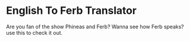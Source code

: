 # English To Ferb Translator
Are you fan of the show Phineas and Ferb? Wanna see how Ferb speaks? use this to check it out.

